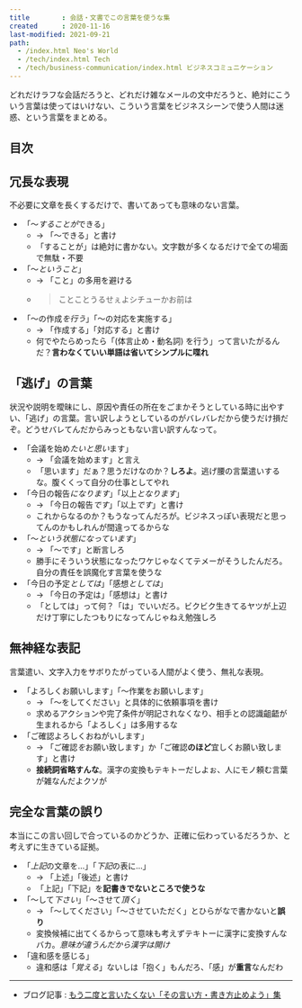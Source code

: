 ```yaml
---
title        : 会話・文書でこの言葉を使うな集
created      : 2020-11-16
last-modified: 2021-09-21
path:
  - /index.html Neo's World
  - /tech/index.html Tech
  - /tech/business-communication/index.html ビジネスコミュニケーション
---
```


どれだけラフな会話だろうと、どれだけ雑なメールの文中だろうと、絶対にこういう言葉は使ってはいけない、こういう言葉をビジネスシーンで使う人間は迷惑、という言葉をまとめる。


## 目次


## 冗長な表現

不必要に文章を長くするだけで、書いてあっても意味のない言葉。

- 「〜*することが*できる」
  - → 「〜できる」と書け
  - 「することが」は絶対に書かない。文字数が多くなるだけで全ての場面で無駄・不要
- 「〜*ということ*」
  - → 「こと」の多用を避ける
  - > ことことうるせぇよシチューかお前は
- 「〜の作成*を行う*」「～の対応を実施する」
  - → 「作成する」「対応する」と書け
  - 何でやたらめったら「(体言止め・動名詞) を行う」って言いたがるんだ？**言わなくていい単語は省いてシンプルに喋れ**


## 「逃げ」の言葉

状況や説明を曖昧にし、原因や責任の所在をごまかそうとしている時に出やすい、「逃げ」の言葉。言い訳しようとしているのがバレバレだから使うだけ損だぞ。どうせバレてんだからみっともない言い訳すんなって。

- 「会議を始め*たいと思い*ます」
  - → 「会議を始めます」と言え
  - 「思います」だぁ？思うだけなのか？**しろよ**。逃げ腰の言葉遣いするな。腹くくって自分の仕事としてやれ
- 「今日の報告*になります*」「以上*となります*」
  - → 「今日の報告*です*」「以上*です*」と書け
  - これからなるのか？もうなってんだろが。ビジネスっぽい表現だと思ってんのかもしれんが間違ってるからな
- 「〜*という状態になっています*」
  - → 「～です」と断言しろ
  - 勝手にそういう状態になったワケじゃなくてテメーがそうしたんだろ。自分の責任を誤魔化す言葉を使うな
- 「今日の予定*としては*」「感想*としては*」
  - → 「今日の予定は」「感想は」と書け
  - 「としては」って何？「は」でいいだろ。ビクビク生きてるヤツが上辺だけ丁寧にしたつもりになってんじゃねえ勉強しろ


## 無神経な表記

言葉遣い、文字入力をサボりたがっている人間がよく使う、無礼な表現。

- 「よろしくお願いします」「〜作業をお願いします」
  - → 「〜をしてください」と具体的に依頼事項を書け
  - 求めるアクションや完了条件が明記されなくなり、相手との認識齟齬が生まれるから「よろしく」は多用するな
- 「ご確認よろしくおねがいします」
  - → 「ご確認*を*お願い致します」か「ご確認**のほど**宜しくお願い致します」と書け
  - **接続詞省略すんな**。漢字の変換もテキトーだしよぉ、人にモノ頼む言葉が雑なんだよクソが


## 完全な言葉の誤り

本当にこの言い回しで合っているのかどうか、正確に伝わっているだろうか、と考えずに生きている証拠。

- 「*上記*の文章を…」「*下記*の表に…」
  - → 「上述」「後述」と書け
  - 「上記」「下記」を**記書きでないところで使うな**
- 「〜して*下さい*」「〜させて*頂く*」
  - → 「～してください」「～させていただく」とひらがなで書かないと**誤り**
  - 変換候補に出てくるからって意味も考えずテキトーに漢字に変換すんなバカ。*意味が違うんだから漢字は開け*
- 「違和感を感じる」
  - 違和感は「*覚える*」ないしは「抱く」もんだろ、「感」が**重言**なんだわ


---


- ブログ記事 : [もう二度と言いたくない「その言い方・書き方止めよう」集](/blog/2018/02/11-01.html)
